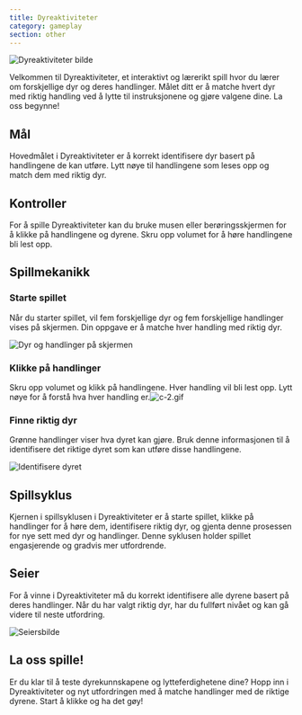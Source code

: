```yaml
---
title: Dyreaktiviteter
category: gameplay
section: other
---
```

![Dyreaktiviteter bilde](https://help.studycat.com/hc/article_attachments/34882188453017)

Velkommen til Dyreaktiviteter, et interaktivt og lærerikt spill hvor du lærer om forskjellige dyr og deres handlinger. Målet ditt er å matche hvert dyr med riktig handling ved å lytte til instruksjonene og gjøre valgene dine. La oss begynne!

## Mål

Hovedmålet i Dyreaktiviteter er å korrekt identifisere dyr basert på handlingene de kan utføre. Lytt nøye til handlingene som leses opp og match dem med riktig dyr.

## Kontroller

For å spille Dyreaktiviteter kan du bruke musen eller berøringsskjermen for å klikke på handlingene og dyrene. Skru opp volumet for å høre handlingene bli lest opp.

## Spillmekanikk

### Starte spillet

Når du starter spillet, vil fem forskjellige dyr og fem forskjellige handlinger vises på skjermen. Din oppgave er å matche hver handling med riktig dyr.

![Dyr og handlinger på skjermen](https://help.studycat.com/hc/article_attachments/34882188453017)

### Klikke på handlinger

Skru opp volumet og klikk på handlingene. Hver handling vil bli lest opp. Lytt nøye for å forstå hva hver handling er.![c-2.gif](https://help.studycat.com/hc/article_attachments/35127586834841)

### Finne riktig dyr

Grønne handlinger viser hva dyret kan gjøre. Bruk denne informasjonen til å identifisere det riktige dyret som kan utføre disse handlingene.

![Identifisere dyret](https://help.studycat.com/hc/article_attachments/34882188459545)

## Spillsyklus

Kjernen i spillsyklusen i Dyreaktiviteter er å starte spillet, klikke på handlinger for å høre dem, identifisere riktig dyr, og gjenta denne prosessen for nye sett med dyr og handlinger. Denne syklusen holder spillet engasjerende og gradvis mer utfordrende.

## Seier

For å vinne i Dyreaktiviteter må du korrekt identifisere alle dyrene basert på deres handlinger. Når du har valgt riktig dyr, har du fullført nivået og kan gå videre til neste utfordring.

![Seiersbilde](https://help.studycat.com/hc/article_attachments/34882155516441)

## La oss spille!

Er du klar til å teste dyrekunnskapene og lytteferdighetene dine? Hopp inn i Dyreaktiviteter og nyt utfordringen med å matche handlinger med de riktige dyrene. Start å klikke og ha det gøy!